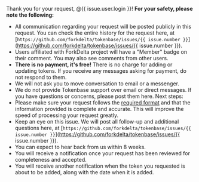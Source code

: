 <!-- First contact -->
Thank you for your request, @{{ issue.user.login }}!
**For your safety, please note the following:**
- All communication regarding your request will be posted publicly in this request. You can check the entire history for the request here, at [`https://github.com/forkdelta/tokenbase/issues/{{ issue.number }}`](https://github.com/forkdelta/tokenbase/issues/{{ issue.number }}).
- Users affiliated with ForkDelta project will have a "Member" badge on their comment. You may also see comments from other users.
- **There is no payment, it's free!** There is no charge for adding or updating tokens.  If you receive any messages asking for payment, do not respond to them.
- We will not ask you to move conversation to email or a messenger.
- We do not provide Tokenbase support over email or direct messages. If you have questions or concerns, please post them here.
Next steps:
- Please make sure your request follows the [required format](https://github.com/forkdelta/tokenbase/blob/master/.github/ISSUE_TEMPLATE/add-a-new-token.md) and that the information provided is complete and accurate. This will improve the speed of processing your request greatly.
- Keep an eye on this issue. We will post all follow-up and additional questions here, at [`https://github.com/forkdelta/tokenbase/issues/{{ issue.number }}`](https://github.com/forkdelta/tokenbase/issues/{{ issue.number }}).
- You can expect to hear back from us within 8 weeks.
- You will receive a notification once your request has been reviewed for completeness and accepted.
- You will receive another notification when the token you requested is about to be added, along with the date when it is added.
